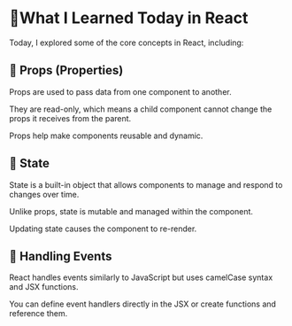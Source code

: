 # 📘What I Learned Today in React
Today, I explored some of the core concepts in React, including:

## 🔹 Props (Properties)
Props are used to pass data from one component to another.

They are read-only, which means a child component cannot change the props it receives from the parent.

Props help make components reusable and dynamic.

## 🔹 State
State is a built-in object that allows components to manage and respond to changes over time.

Unlike props, state is mutable and managed within the component.

Updating state causes the component to re-render.

## 🔹 Handling Events
React handles events similarly to JavaScript but uses camelCase syntax and JSX functions.

You can define event handlers directly in the JSX or create functions and reference them.